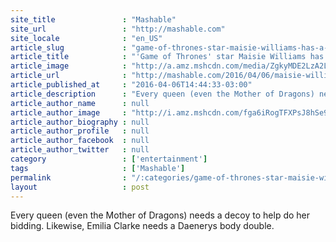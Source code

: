```yaml
---
site_title               : "Mashable"
site_url                 : "http://mashable.com"
site_locale              : "en_US"
article_slug             : "game-of-thrones-star-maisie-williams-has-a-very-arya-stark-approach-to-feminism"
article_title            : "'Game of Thrones' star Maisie Williams has a very Arya Stark approach to feminism"
article_image            : "http://a.amz.mshcdn.com/media/ZgkyMDE2LzA2LzAzLzk2L21haXNpZS42ZTE5Ni5qcGcKcAl0aHVtYgkxMjAweDYzMAplCWpwZw/b451900b/0c6/maisie.jpg"
article_url              : "http://mashable.com/2016/04/06/maisie-williams-feminism/"
article_published_at     : "2016-04-06T14:44:33-03:00"
article_description      : "Every queen (even the Mother of Dragons) needs a decoy to help do her bidding. Likewise, Emilia Clarke needs a Daenerys body double."
article_author_name      : null
article_author_image     : "http://i.amz.mshcdn.com/fga6iRogTFXPsJ8hSe9eFKUAju4=/90x90/2016%2F06%2F29%2F5e%2Fhttpsd2mhye01h4nj2n.cloudfront.netmediaZgkyMDE0LzAx.1c255.jpg"
article_author_biography : null
article_author_profile   : null
article_author_facebook  : null
article_author_twitter   : null
category                 : ['entertainment']
tags                     : ['Mashable']
permalink                : "/:categories/game-of-thrones-star-maisie-williams-has-a-very-arya-stark-approach-to-feminism/"
layout                   : post
---
```


Every queen (even the Mother of Dragons) needs a decoy to help do her bidding. Likewise, Emilia Clarke needs a Daenerys body double.
